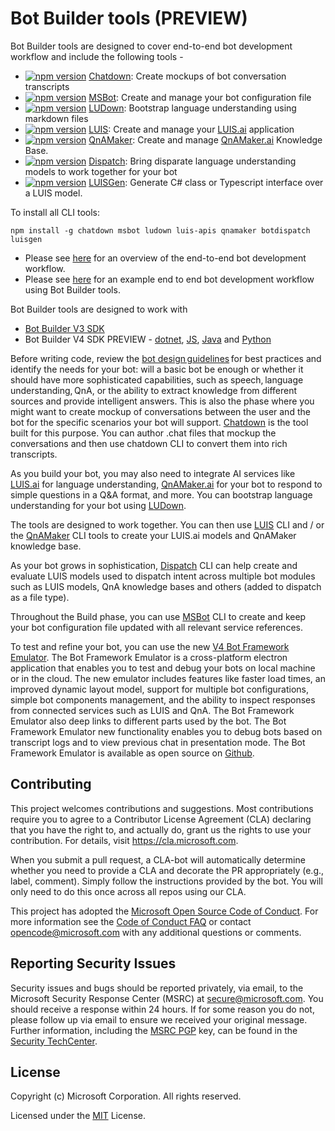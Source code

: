 # Bot Builder tools (PREVIEW)
Bot Builder tools are designed to cover end-to-end bot development workflow and include the following tools - 
- [![npm version](https://badge.fury.io/js/chatdown.svg)](https://badge.fury.io/js/chatdown) [Chatdown](https://github.com/Microsoft/botbuilder-tools/tree/master/Chatdown): Create mockups of bot conversation transcripts
- [![npm version](https://badge.fury.io/js/msbot.svg)](https://badge.fury.io/js/msbot) [MSBot](https://github.com/Microsoft/botbuilder-tools/tree/master/MSBot): Create and manage your bot configuration file
- [![npm version](https://badge.fury.io/js/ludown.svg)](https://badge.fury.io/js/ludown) [LUDown](https://github.com/Microsoft/botbuilder-tools/tree/master/Ludown): Bootstrap language understanding using markdown files
- [![npm version](https://badge.fury.io/js/luis-apis.svg)](https://badge.fury.io/js/luis-apis) [LUIS](https://github.com/Microsoft/botbuilder-tools/tree/master/LUIS): Create and manage your [LUIS.ai](http://luis.ai) application
- [![npm version](https://badge.fury.io/js/qnamaker.svg)](https://badge.fury.io/js/qnamaker) [QnAMaker](https://github.com/Microsoft/botbuilder-tools/tree/master/QnAMaker): Create and manage [QnAMaker.ai](http://qnamaker.ai) Knowledge Base.
- [![npm version](https://badge.fury.io/js/botdispatch.svg)](https://badge.fury.io/js/botdispatch) [Dispatch](https://github.com/Microsoft/botbuilder-tools/tree/master/Dispatch): Bring disparate language understanding models to work together for your bot
- [![npm version](https://badge.fury.io/js/luisgen.svg)](https://badge.fury.io/js/botdispatch) [LUISGen](https://github.com/Microsoft/botbuilder-tools/tree/master/LUISGen): Generate C# class or Typescript interface over a LUIS model.

To install all CLI tools:

```
npm install -g chatdown msbot ludown luis-apis qnamaker botdispatch luisgen
```

- Please see [here](https://aka.ms/BotBuilderOverview) for an overview of the end-to-end bot development workflow. 
- Please see [here](https://aka.ms/BotBuilderLocalDev) for an example end to end bot development workflow using Bot Builder tools.

Bot Builder tools are designed to work with
- [Bot Builder V3 SDK](https://github.com/microsoft/botbuilder)
- Bot Builder V4 SDK PREVIEW - [dotnet](https://github.com/microsoft/botbuilder-dotnet), [JS](https://github.com/microsoft/botbuilder-js), [Java](https://github.com/microsoft/botbuilder-java) and [Python](https://github.com/microsoft/botbuilder-python)

Before writing code, review the [bot design guidelines](https://docs.microsoft.com/en-us/azure/bot-service/bot-service-design-principles) for best practices and identify the needs for your bot: will a basic bot be enough or whether it should have more sophisticated capabilities, such as speech, language understanding, QnA, or the ability to extract knowledge from different sources and provide intelligent answers. This is also the phase where you might want to create mockup of conversations between the user and the bot for the specific scenarios your bot will support. [Chatdown](https://github.com/Microsoft/botbuilder-tools/tree/master/Chatdown) is the tool built for this purpose. You can author .chat files that mockup the conversations and then use chatdown CLI to convert them into rich transcripts. 

As you build your bot, you may also need to integrate AI services like [LUIS.ai](http://luis.ai) for language understanding, [QnAMaker.ai](http://qnamaker.ai) for your bot to respond to simple questions in a Q&A format, and more. You can bootstrap language understanding for your bot using [LUDown](https://github.com/Microsoft/botbuilder-tools/tree/master/ludown). 

The tools are designed to work together. You can then use [LUIS](https://github.com/Microsoft/botbuilder-tools/tree/master/LUIS) CLI and / or the [QnAMaker](https://github.com/Microsoft/botbuilder-tools/tree/master/QnAMaker) CLI tools to create your LUIS.ai models and QnAMaker knowledge base. 

As your bot grows in sophistication, [Dispatch](https://github.com/Microsoft/botbuilder-tools/tree/master/Dispatch) CLI can help create and evaluate LUIS models used to dispatch intent across multiple bot modules such as LUIS models, QnA knowledge bases and others (added to dispatch as a file type).

Throughout the Build phase, you can use [MSBot](https://github.com/Microsoft/botbuilder-tools/tree/master/MSBot) CLI to create and keep your bot configuration file updated with all relevant service references.

To test and refine your bot, you can use the new [V4 Bot Framework Emulator](https://github.com/Microsoft/BotFramework-Emulator/releases). The Bot Framework Emulator is a cross-platform electron application that enables you to test and debug your bots on  local machine or in the cloud. The new emulator includes features like faster load times, an improved dynamic layout model, support for multiple bot configurations, simple bot components management, and the ability to inspect responses from connected services such as LUIS and QnA. The Bot Framework Emulator also deep links to different parts used by the bot. The Bot Framework Emulator new functionality enables you to debug bots based on transcript logs and to view previous chat in presentation mode. The Bot Framework Emulator is available as open source on [Github](https://github.com/Microsoft/BotFramework-Emulator). 

## Contributing

This project welcomes contributions and suggestions.  Most contributions require you to agree to a
Contributor License Agreement (CLA) declaring that you have the right to, and actually do, grant us
the rights to use your contribution. For details, visit https://cla.microsoft.com.

When you submit a pull request, a CLA-bot will automatically determine whether you need to provide
a CLA and decorate the PR appropriately (e.g., label, comment). Simply follow the instructions
provided by the bot. You will only need to do this once across all repos using our CLA.

This project has adopted the [Microsoft Open Source Code of Conduct](https://opensource.microsoft.com/codeofconduct/).
For more information see the [Code of Conduct FAQ](https://opensource.microsoft.com/codeofconduct/faq/) or
contact [opencode@microsoft.com](mailto:opencode@microsoft.com) with any additional questions or comments.

## Reporting Security Issues
Security issues and bugs should be reported privately, via email, to the Microsoft Security Response Center (MSRC) at [secure@microsoft.com](mailto:secure@microsoft.com). You should receive a response within 24 hours. If for some reason you do not, please follow up via email to ensure we received your original message. Further information, including the [MSRC PGP](https://technet.microsoft.com/en-us/security/dn606155) key, can be found in the [Security TechCenter](https://technet.microsoft.com/en-us/security/default).

## License

Copyright (c) Microsoft Corporation. All rights reserved.

Licensed under the [MIT](https://github.com/Microsoft/vscode/blob/master/LICENSE.txt) License.
